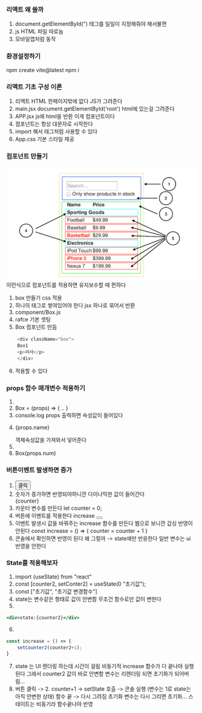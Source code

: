 ### 리액트 왜 쓸까
1. document.getElementById(") 태그를 일일이 지정해줘야 해서불편
2. js HTML 파일 따로놈
3. 모바일앱처럼 동작

### 환경설정하기
npm create vite@latest
npm i

### 리액트 기초 구성 이론 
1. 리액트 HTML 한페이지밖에 없다 JS가 그려준다
2. main.jsx document.getElementById('root')
 html에 있는걸 그려준다
3. APP.jsx js에 html을 반환 이게 컴포넌트이다
4. 컴포넌트는 항상 대문자로 시작한다
5. import 해서 태그처럼 사용할 수 있다
6. App.css 기본 스타일 제공


### 컴포넌트 만들기
![alt text](image.png)
이런식으로 컴포넌트를 적용하면 유지보수할 때 편하다
1. box 만들기 css 적용
2. 하나의 태그로 쌓여있어야 한다 jsx 하나로 묶어서 반환
3. component/Box.js 
4. rafce 기본 셋팅
5. Box 컴포넌트 만듬
```js
    <div className="box">
    Box1
    <p>리사</p>
    </div>
```
6. <Box/> 적용할 수 있다

### props 함수 매개변수 적용하기
1. <Box name="속성값을 넣어준다"/>
2. Box = (props) => { .. } 
3. console.log props 출력하면 속성값이 들어있다
4. <p>{props.name}</p> 객체속성값을 가져와서 넣어준다
5. <Box name="속성값을 넣어준다" num={1}/>
6. Box{props.num}


### 버튼이벤트 발생하면 증가
1. <button> 클릭 </button>
2. 숫자가 증가하면 반영되야하니깐 다이나믹한 값이 들어간다
    <div>{counter}</div>
3. 카운터 변수를 만든다
    let counter = 0;
4. 버튼에 이벤트를 적용한다 increase
    <button onClick={increase}>
5. 이벤트 발생시 값을 바꿔주는 increase 함수를 만든다
    웹으로 보니깐 갑싱 반영이 안된다 
    const increase = () => {
        counter = counter + 1
    }
6. 콘솔에서 확인하면 반영이 된다 왜 그럴까
    -> state에만 반응한다 일반 변수는 ui 반영을 안한다

### State를 적용해보자
1. import {useState} from "react"
2. const [counter2, setConter2] = useState(0 "초기값");
3. const ["초기값", "초기값 변경함수"]
4. state는 변수같은 형태로 값이 안변함 무조건 함수로만 값이 변한다
5. 
```jsx
<div>state:{counter2}</div>

```
6. 
```jsx
const increase = () => {
    setCounter2(counter2+1);
}

```
7. state 는 UI 렌더링 하는데 시간이 걸림 비동기적 
increase 함수가 다 끝나야 실행된다
그래서 counter2 값이 바로 안변함 
변수는 리렌더링 되면 초기화가 되어버림...
1. 버튼 클릭 -> 2. counter+1 -> setState 호출 -> 콘솔 실행 (변수는 1로 state는 아직 안변한 상태)
함수 끝 -> 다시 그려짐 초기화
변수는 다시 그리면 초기화...
스테이트는 비동기라 함수끝나야 반영


